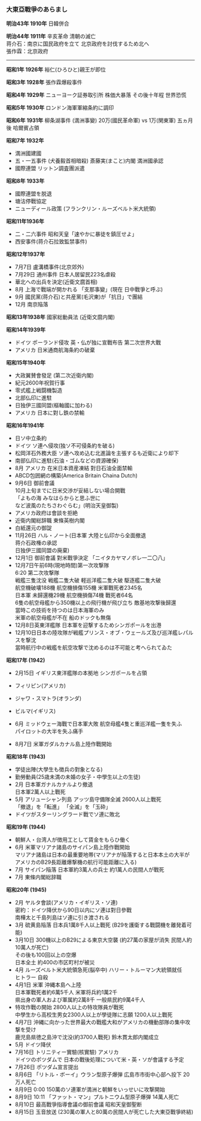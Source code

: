 ### 大東亞戰爭のあらまし

**明治43年 1910年** 日韓併合

**明治44年 1911年** 辛亥革命 清朝の滅亡  
                      蒋介石：南京に国民政府を立て 北京政府を討伐するため北へ  
                      張作霖：北京政府

---

**昭和1年 1926年** 裕仁(ひろひと)親王が即位

**昭和3年 1928年** 張作霖爆殺事件

**昭和4年 1929年** ニューヨーク証券取引所 株価大暴落 その後十年程 世界恐慌

**昭和5年 1930年** ロンドン海軍軍縮条約に調印

**昭和6年 1931年** 柳条湖事件 (満洲事變) 20万(國民革命軍) vs 1万(関東軍)
                  五ヵ月後 哈爾賓占領

**昭和7年 1932年**   
- 満洲國建國
- 五・一五事件 (犬養毅首相暗殺) 斎藤実(まこと)内閣 満洲國承認
- 國際連盟 リットン調査團派遣

**昭和8年 1933年**  
- 國際連盟を脱退  
- 塘沽停戰協定  
- ニューディール政策 (フランクリン・ルーズベルト米大統領)  

**昭和11年1936年**  
- 二・二六事件 昭和天皇「速やかに暴徒を鎮圧せよ」  
- 西安事件(蒋介石拉致監禁事件)

**昭和12年1937年**   
- 7月7日 盧溝橋事件(北京郊外)  
- 7月29日 通州事件 日本人居留民223名虐殺  
- 華北への出兵を決定(近衛文麿首相)  
- 8月 上海で戰端が開かれる 「支那事變」(現在 日中戰爭と呼ぶ)  
- 9月 國民黨(蒋介石)と共産黨(毛沢東)が「抗日」で團結  
- 12月 南京陥落  

**昭和13年1938年** 國家総動員法 (近衛文麿内閣)

**昭和14年1939年**  
- ドイツ ポーランド侵攻 英・仏が独に宣戰布告 第二次世界大戰  
- アメリカ 日米通商航海条約の破棄

**昭和15年1940年**  
- 大政翼賛會發足 (第二次近衛内閣)
- 紀元2600年祝賀行事
- 零式艦上戦闘機製造
- 北部仏印に進駐
- 日独伊三國同盟(樞軸國に加わる)
- アメリカ 日本に對し鉄の禁輸

**昭和16年1941年**  
- 日ソ中立条約
- ドイツ ソ連へ侵攻(独ソ不可侵条約を破る)
- 松岡洋石外務大臣 ソ連へ攻め込む北進論を主張するも近衛により却下
- 南部仏印に進駐(石油・ゴムなどの資源確保)
- 8月 アメリカ 在米日本資産凍結 對日石油全面禁輸
- ABCD包囲網の構築(America Britain Chaina Dutch)
- 9月6日 御前會議  
    10月上旬までに日米交渉が妥結しない場合開戰  
               「よもの海 みなはらからと思ふ世に   
                              など波風のたちさわぐらむ」(明治天皇御製)  
- アメリカ政府は會談を拒絶  
- 近衛内閣総辞職 東條英樹内閣  
- 白紙還元の御諚
- 11月26日 ハル・ノート(日本軍 大陸と仏印から全面撤退  
                                     蒋介石政権の承認  
                                     日独伊三國同盟の廃棄)  
- 12月1日 御前會議 對米戰爭決定 「ニイタカヤマノボレ一二〇八」
- 12月7日午前6時(現地時間)第一次攻撃隊  
         6:20 第二次攻撃隊  
         戦艦三隻沈没 戦艦二隻大破 軽巡洋艦二隻大破 駆逐艦二隻大破  
         航空機破壊188機 航空機損傷155機 米軍戰死者2345名  
         日本軍 未歸還機29機 航空機損傷74機 戰死者64名  
         6隻の航空母艦から350機以上の飛行機が飛び立ち 敵基地攻撃後歸還  
         當時この技術を持つのは日本海軍のみ  
         米軍の航空母艦が不在 船のドックも無傷  
- 12月8日英東洋艦隊 日本軍を迎撃するためシンガポールを出港
- 12月10日日本の陸攻隊が戦艦プリンス・オブ・ウェールズ及び巡洋艦レパルスを撃沈  
          當時航行中の戦艦を航空攻撃で沈めるのは不可能と考へられてゐた

**昭和17年 (1942)**  
- 2月15日 イギリス東洋艦隊の本拠地 シンガポールを占領
- フィリピン(アメリカ)
- ジャワ・スマトラ(オランダ)
- ビルマ(イギリス)

- 6月 ミッドウェー海戰で日本軍大敗 航空母艦4隻と重巡洋艦一隻を失ふ  
     パイロットの大半を失ふ痛手
- 8月7日 米軍ガダルカナル島上陸作戰開始

**昭和18年 (1943)**
- 学徒出陣(大學生も徴兵の對象となる)
- 勤勞動員(25歳未満の未婚の女子・中學生以上の生徒)
- 2月 日本軍ガナルカナルより撤退  
      日本軍2萬人以上戰死
- 5月 アリューシャン列島 アッツ島守備隊全滅 2600人以上戰死  
      「撤退」を「転進」 「全滅」を「玉砕」
-  ドイツがスターリングラード戰でソ連に敗北

**昭和19年 (1944)**
- 朝鮮人・台湾人が徴用工として賃金をもらひ働く
- 6月 米軍マリアナ諸島のサイパン島上陸作戰開始  
      マリアナ諸島は日本の最重要地帯(マリアナが陥落すると日本本土の大半が  
        アメリカのB29長距離爆撃機の航行可能距離に入る)  
- 7月 サイパン陥落 日本軍約3萬人の兵士 約1萬人の民間人が戰死
- 7月 東條内閣総辞職

**昭和20年 (1945)**
- 2月 ヤルタ會談(アメリカ・イギリス・ソ連)  
      密約：ドイツ降伏から90日以内にソ連は對日參戰  
            南樺太と千島列島はソ連に引き渡される  
- 3月 硫黄島陥落 日本兵1萬8千人以上戰死 (B29を護衛する戰闘機を離発着可能)
- 3月10日 300機以上のB29による東京大空襲 (約27萬の家屋が消失 民間人約10萬人が死亡)  
          その後も100回以上の空爆  
          日本全土 約400の市区町村が被災  
- 4月 ルーズベルト米大統領急死(脳卒中) ハリー・トルーマン大統領就任  
      ヒトラー 自殺
- 4月1日 米軍 沖縄本島へ上陸  
         日本軍戰死者約6萬5千人 米軍将兵約1萬2千  
         県出身の軍人および軍属約2萬8千 一般県民約9萬4千人  
- 特攻作戰の開始 2800人以上の特攻隊員が戰死  
  中學生から高校生男女2300人以上が學徒隊に志願 1200人以上戰死  
- 4月7日 沖縄に向かった世界最大の戰艦大和がアメリカの機動部隊の集中攻撃を受け  
         鹿児島県徳之島沖で沈没(約3700人戰死) 鈴木貫太郎内閣成立  
- 5月 ドイツ降伏
- 7月16日 トリニティー實驗(核實驗) アメリカ  
          ドイツのポツダムで 日本の戰後処理について米・英・ソが會議する予定  
- 7月26日 ポツダム宣言提出
- 8月6日 「リトル・ボーイ」ウラン型原子爆弾 広島市市街中心部へ投下 20万人死亡
- 8月9日 0:00 150萬のソ連軍が満洲と朝鮮をいっせいに攻撃開始 
- 8月9日 10:11 「ファット・マン」プルトニウム型原子爆弾 14萬人死亡
- 8月10日 最高戰爭指導會議の御前會議 昭和天皇御聖断
- 8月15日 玉音放送 (230萬の軍人と80萬の民間人が死亡した大東亞戰爭終結)
